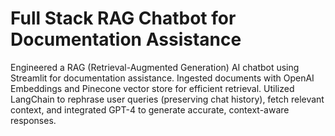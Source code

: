 # Full Stack RAG Chatbot for Documentation Assistance

Engineered a RAG (Retrieval-Augmented Generation) AI chatbot using Streamlit for documentation assistance. Ingested documents with OpenAI Embeddings and Pinecone vector store for efficient retrieval. Utilized LangChain to rephrase user queries (preserving chat history), fetch relevant context, and integrated GPT-4 to generate accurate, context-aware responses.

